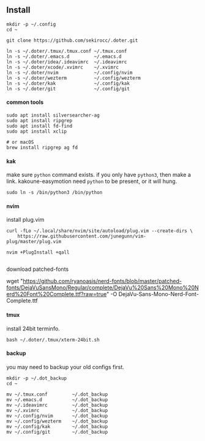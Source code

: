 

## Install

```
mkdir -p ~/.config
cd ~

git clone https://github.com/sekirocc/.doter.git

ln -s ~/.doter/.tmux/.tmux.conf ~/.tmux.conf
ln -s ~/.doter/.emacs.d         ~/.emacs.d
ln -s ~/.doter/idea/.ideavimrc  ~/.ideavimrc
ln -s ~/.doter/xcode/.xvimrc    ~/.xvimrc
ln -s ~/.doter/nvim             ~/.config/nvim
ln -s ~/.doter/wezterm          ~/.config/wezterm
ln -s ~/.doter/kak              ~/.config/kak
ln -s ~/.doter/git              ~/.config/git
```

#### common tools

```
sudo apt install silversearcher-ag
sudo apt install ripgrep
sudo apt install fd-find
sudo apt install xclip

# or macOS
brew install ripgrep ag fd
```


#### kak

make sure `python` command exists. if you only have `python3`, then make a link.
kakoune-easymotion need `python` to be present, or it will hung.

```
sudo ln -s /bin/python3 /bin/python
```

#### nvim

install plug.vim

```
curl -fLo ~/.local/share/nvim/site/autoload/plug.vim --create-dirs \
    https://raw.githubusercontent.com/junegunn/vim-plug/master/plug.vim

nvim +PlugInstall +qall


```

download patched-fonts

wget "https://github.com/ryanoasis/nerd-fonts/blob/master/patched-fonts/DejaVuSansMono/Regular/complete/DejaVu%20Sans%20Mono%20Nerd%20Font%20Complete.ttf?raw=true" -O DejaVu-Sans-Mono-Nerd-Font-Complete.ttf

#### tmux

install 24bit terminfo.

```
bash ~/.doter/.tmux/xterm-24bit.sh
```



#### backup

you may need to backup your old configs first.

```
mkdir -p ~/.dot_backup
cd ~

mv ~/.tmux.conf         ~/.dot_backup
mv ~/.emacs.d           ~/.dot_backup
mv ~/.ideavimrc         ~/.dot_backup
mv ~/.xvimrc            ~/.dot_backup
mv ~/.config/nvim       ~/.dot_backup
mv ~/.config/wezterm    ~/.dot_backup
mv ~/.config/kak        ~/.dot_backup
mv ~/.config/git        ~/.dot_backup
```
